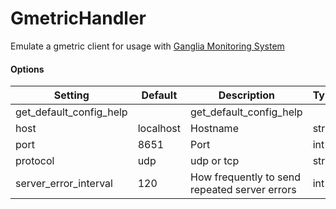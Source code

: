 <!--This file was generated from the python source
Please edit the source to make changes
-->
GmetricHandler
=====

Emulate a gmetric client for usage with
[Ganglia Monitoring System](http://ganglia.sourceforge.net/)

#### Options

Setting | Default | Description | Type
--------|---------|-------------|-----
get_default_config_help |  | get_default_config_help | 
host | localhost | Hostname | str
port | 8651 | Port | int
protocol | udp | udp or tcp | str
server_error_interval | 120 | How frequently to send repeated server errors | int
